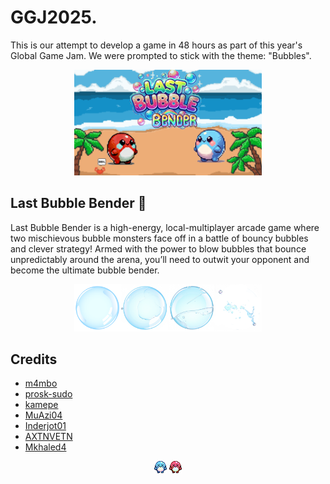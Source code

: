# GGJ2025.

This is our attempt to develop a game in 48 hours as part of this year's Global Game Jam. We were prompted to stick with the theme: "Bubbles".

<div align="center">
  <img src="assets/art/start_background.png" alt="demo" width="300"/>
</div>

## Last Bubble Bender 🫧

Last Bubble Bender is a high-energy, local-multiplayer arcade game where two mischievous bubble monsters face off in a battle of bouncy bubbles and clever strategy! Armed with the power to blow bubbles that bounce unpredictably around the arena, you’ll need to outwit your opponent and become the ultimate bubble bender.

<div align="center">
  <img src="assets/objects/bubble_burst.png" alt="demo" width="300"/>
</div>

## Credits

* [m4mbo](https://github.com/m4mbo)
* [prosk-sudo](https://github.com/prosk-sudo)
* [kamepe](https://github.com/kamepe)
* [MuAzi04](https://github.com/MuAzi04) 
* [Inderjot01](https://github.com/Inderjot01)
* [AXTNVETN](https://github.com/AXTNVETN)
* [Mkhaled4](https://github.com/Mkhaled4)

<div align="center">
  <img src="assets/player/die.png" alt="demo" width="20"/>
  <img src="assets/player/die2.png" alt="demo" width="20"/>
</div>
